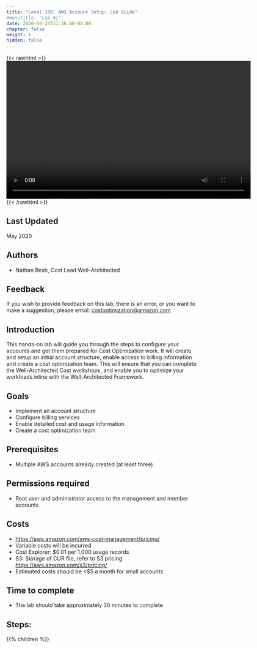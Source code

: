 ```yaml
---
title: "Level 100: AWS Account Setup: Lab Guide"
#menutitle: "Lab #1"
date: 2020-04-24T11:16:08-04:00
chapter: false
weight: 1
hidden: false
---
```

{{< rawhtml >}}
<video width="640" height="360" controls>
  <source src="https://d3h9zoi3eqyz7s.cloudfront.net/Cost/Videos/100AccountSetup.mp4" type="video/mp4">
  Your browser doesn't support video, or if you're on GitHub head to https://wellarchitectedlabs.com to watch the video.
</video>
{{< /rawhtml >}}

## Last Updated
May 2020

## Authors
- Nathan Besh, Cost Lead Well-Architected


## Feedback
If you wish to provide feedback on this lab, there is an error, or you want to make a suggestion, please email: costoptimization@amazon.com

## Introduction
 This hands-on lab will guide you through the steps to configure your accounts and get them prepared for Cost Optimization work. It will create and setup an initial account structure, enable access to billing information and create a cost optimization team. This will ensure that you can complete the Well-Architected Cost workshops, and enable you to optimize your workloads inline with the Well-Architected Framework.


## Goals
- Implement an account structure
- Configure billing services
- Enable detailed cost and usage information
- Create a cost optimization team


## Prerequisites
- Multiple AWS accounts already created (at least three)


## Permissions required
- Root user and administrator access to the management and member accounts


## Costs
- https://aws.amazon.com/aws-cost-management/pricing/
- Variable costs will be incurred
- Cost Explorer: $0.01 per 1,000 usage records
- S3: Storage of CUR file, refer to S3 pricing https://aws.amazon.com/s3/pricing/
- Estimated costs should be <$5 a month for small accounts

## Time to complete
- The lab should take approximately 30 minutes to complete

## Steps:
{{% children  %}}

